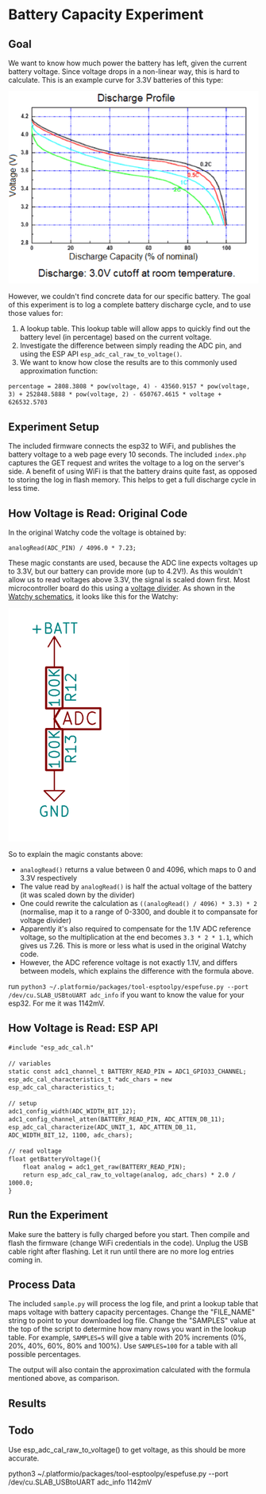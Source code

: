 # Battery Capacity Experiment

## Goal

We want to know how much power the battery has left, given the current battery voltage. Since voltage drops in a non-linear way, this is hard to calculate. This is an example curve for 3.3V batteries of this type:

![Example curve](img/LV91V.gif)

However, we couldn't find concrete data for our specific battery. The goal of this experiment is to log a complete battery discharge cycle, and to use those values for:

1) A lookup table. This lookup table will allow apps to quickly find out the battery level (in percentage) based on the current voltage.
2) Investigate the difference between simply reading the ADC pin, and using the ESP API `esp_adc_cal_raw_to_voltage()`.
3) We want to know how close the results are to this commonly used approximation function:
```
percentage = 2808.3808 * pow(voltage, 4) - 43560.9157 * pow(voltage, 3) + 252848.5888 * pow(voltage, 2) - 650767.4615 * voltage + 626532.5703
```

## Experiment Setup

The included firmware connects the esp32 to WiFi, and publishes the battery voltage to a web page every 10 seconds. The included `index.php` captures the GET request and writes the voltage to a log on the server's side. A benefit of using WiFi is that the battery drains quite fast, as opposed to storing the log in flash memory. This helps to get a full discharge cycle in less time. 

## How Voltage is Read: Original Code

In the original Watchy code the voltage is obtained by:
```
analogRead(ADC_PIN) / 4096.0 * 7.23;
```

These magic constants are used, because the ADC line expects voltages up to 3.3V, but our battery can provide more (up to 4.2V!). As this wouldn't allow us to read voltages above 3.3V, the signal is scaled down first. Most microcontroller board do this using a [voltage divider](https://en.wikipedia.org/wiki/Voltage_divider). As shown in the [Watchy schematics](https://watchy.sqfmi.com/docs/hardware), it looks like this for the Watchy:

![Voltage divider](img/volt_div.png)

So to explain the magic constants above:

* `analogRead()` returns a value between 0 and 4096, which maps to 0 and 3.3V respectively
* The value read by `analogRead()` is half the actual voltage of the battery (it was scaled down by the divider)
* One could rewrite the calculation as `((analogRead() / 4096) * 3.3) * 2` (normalise, map it to a range of 0-3300, and double it to compansate for voltage divider)
* Apparently it's also required to compensate for the 1.1V ADC reference voltage, so the multiplication at the end becomes `3.3 * 2 * 1.1`, which gives us 7.26. This is more or less what is used in the original Watchy code.
* However, the ADC reference voltage is not exactly 1.1V, and differs between models, which explains the difference with the formula above.

run `python3 ~/.platformio/packages/tool-esptoolpy/espefuse.py --port /dev/cu.SLAB_USBtoUART adc_info` if you want to know the value for your esp32. For me it was 1142mV.

## How Voltage is Read: ESP API

```
#include "esp_adc_cal.h"

// variables
static const adc1_channel_t BATTERY_READ_PIN = ADC1_GPIO33_CHANNEL;
esp_adc_cal_characteristics_t *adc_chars = new esp_adc_cal_characteristics_t;

// setup
adc1_config_width(ADC_WIDTH_BIT_12);
adc1_config_channel_atten(BATTERY_READ_PIN, ADC_ATTEN_DB_11);
esp_adc_cal_characterize(ADC_UNIT_1, ADC_ATTEN_DB_11, ADC_WIDTH_BIT_12, 1100, adc_chars);
    
// read voltage
float getBatteryVoltage(){
    float analog = adc1_get_raw(BATTERY_READ_PIN);
    return esp_adc_cal_raw_to_voltage(analog, adc_chars) * 2.0 / 1000.0;
}

```

## Run the Experiment

Make sure the battery is fully charged before you start. Then compile and flash the firmware (change WiFi credentials in the code). Unplug the USB cable right after flashing. Let it run until there are no more log entries coming in. 

## Process Data

The included `sample.py` will process the log file, and print a lookup table that maps voltage with battery capacity percentages. Change the "FILE_NAME" string to point to your downloaded log file. Change the "SAMPLES" value at the top of the script to determine how many rows you want in the lookup table. For example, `SAMPLES=5` will give a table with 20% increments (0%, 20%, 40%, 60%, 80% and 100%). Use `SAMPLES=100` for a table with all possible percentages. 

The output will also contain the approximation calculated with the formula mentioned above, as comparison. 

## Results


## Todo

Use esp_adc_cal_raw_to_voltage() to get voltage, as this should be more accurate.

python3 ~/.platformio/packages/tool-esptoolpy/espefuse.py --port /dev/cu.SLAB_USBtoUART adc_info
1142mV
